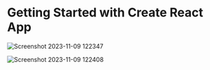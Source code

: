 # Getting Started with Create React App



![Screenshot 2023-11-09 122347](https://github.com/HannaFleming/modal-react/assets/124400864/7826d4a6-f4de-4b2d-8d9a-628f3597880a)


![Screenshot 2023-11-09 122408](https://github.com/HannaFleming/modal-react/assets/124400864/ccf010c3-9c89-4479-978c-49017ce070b2)
